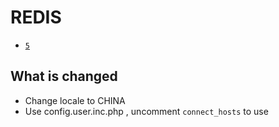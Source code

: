 # REDIS

* [`5`](https://github.com/kuituoshi/docker/blob/master/redis/5/Dockerfile)


## What is changed

* Change locale to CHINA
* Use config.user.inc.php , uncomment `connect_hosts` to  use